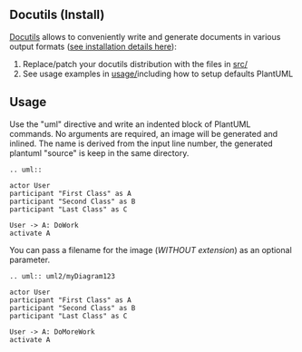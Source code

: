 ## Docutils (Install)

[Docutils](http://docutils.sourceforge.net) allows to
conveniently write and generate documents in various output formats ([see installation details here](http://docutils.sourceforge.net/sandbox/uml-plantUml/usage)):

1. Replace/patch your docutils distribution with the files in [src/](http://docutils.sourceforge.net/sandbox/uml-plantUml/src)
1. See usage examples in [usage/](http://docutils.sourceforge.net/sandbox/uml-plantUml/usage)including how to setup defaults PlantUML


## Usage

Use the "uml" directive and write an indented block of PlantUML commands. No arguments are required, an image will be generated and inlined. The name is derived from the input line number, the generated plantuml "source" is keep in the same directory.

```
.. uml::

actor User
participant "First Class" as A
participant "Second Class" as B
participant "Last Class" as C

User -> A: DoWork
activate A

```

You can pass a filename for the image (*WITHOUT extension*) as an optional parameter.

```
.. uml:: uml2/myDiagram123

actor User
participant "First Class" as A
participant "Second Class" as B
participant "Last Class" as C

User -> A: DoMoreWork
activate A
```



